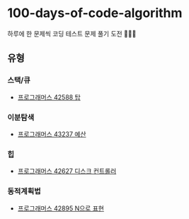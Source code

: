 # 100-days-of-code-algorithm

하루에 한 문제씩 코딩 테스트 문제 풀기 도전 🏃🏻‍♀️

## 유형

### 스택/큐

-   [프로그래머스 42588 탑](./day-001/programmers-42588.js)

### 이분탐색

-   [프로그래머스 43237 예산](./day-002/programmers-43237.js)

### 힙

-   [프로그래머스 42627 디스크 컨트롤러](./day-003/programmers-42627.js)

### 동적계획법

-   [프로그래머스 42895 N으로 표현](./day-004/programmers-42895.js)
